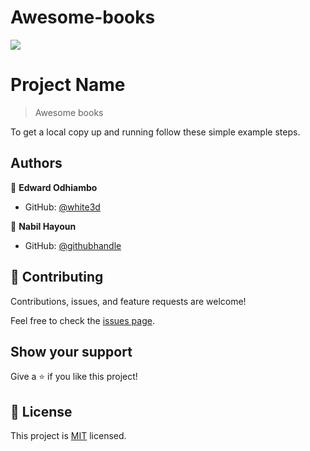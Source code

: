 # Awesome-books
![](https://img.shields.io/badge/Microverse-blueviolet)

# Project Name

> Awesome books


To get a local copy up and running follow these simple example steps.


## Authors

👤 **Edward Odhiambo**

- GitHub: [@white3d](https://github.com/white3d)


👤 **Nabil Hayoun**

- GitHub: [@githubhandle](https://github.com/NabilHY)

## 🤝 Contributing

Contributions, issues, and feature requests are welcome!

Feel free to check the [issues page](../../issues/).

## Show your support

Give a ⭐️ if you like this project!


## 📝 License

This project is [MIT](./MIT.md) licensed.